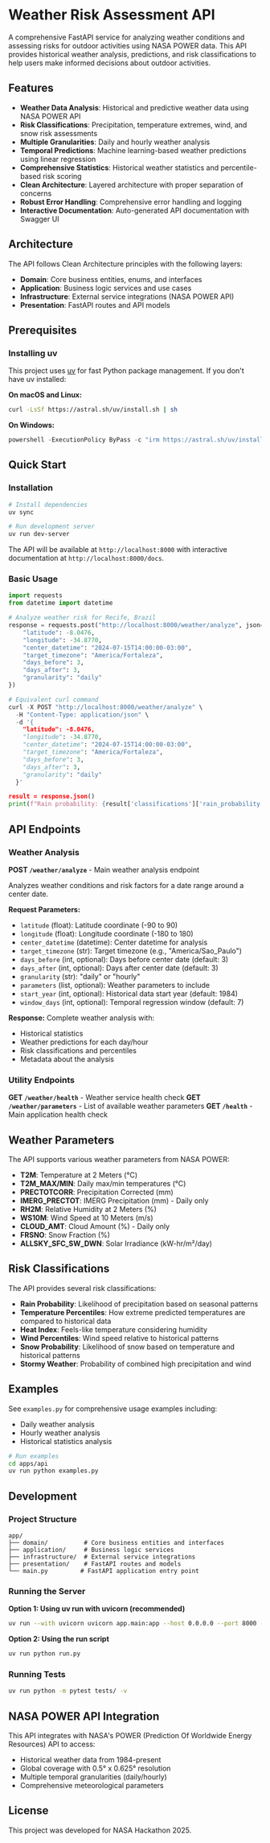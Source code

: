 # Weather Risk Assessment API

A comprehensive FastAPI service for analyzing weather conditions and assessing risks for outdoor activities using NASA POWER data. This API provides historical weather analysis, predictions, and risk classifications to help users make informed decisions about outdoor activities.

## Features

- **Weather Data Analysis**: Historical and predictive weather data using NASA POWER API
- **Risk Classifications**: Precipitation, temperature extremes, wind, and snow risk assessments  
- **Multiple Granularities**: Daily and hourly weather analysis
- **Temporal Predictions**: Machine learning-based weather predictions using linear regression
- **Comprehensive Statistics**: Historical weather statistics and percentile-based risk scoring
- **Clean Architecture**: Layered architecture with proper separation of concerns
- **Robust Error Handling**: Comprehensive error handling and logging
- **Interactive Documentation**: Auto-generated API documentation with Swagger UI

## Architecture

The API follows Clean Architecture principles with the following layers:

- **Domain**: Core business entities, enums, and interfaces
- **Application**: Business logic services and use cases  
- **Infrastructure**: External service integrations (NASA POWER API)
- **Presentation**: FastAPI routes and API models

## Prerequisites

### Installing uv

This project uses [uv](https://docs.astral.sh/uv/) for fast Python package management. If you don't have uv installed:

**On macOS and Linux:**
```bash
curl -LsSf https://astral.sh/uv/install.sh | sh
```

**On Windows:**
```powershell
powershell -ExecutionPolicy ByPass -c "irm https://astral.sh/uv/install.ps1 | iex"
```

## Quick Start

### Installation

```bash
# Install dependencies
uv sync

# Run development server  
uv run dev-server
```

The API will be available at `http://localhost:8000` with interactive documentation at `http://localhost:8000/docs`.

### Basic Usage

```python
import requests
from datetime import datetime

# Analyze weather risk for Recife, Brazil
response = requests.post("http://localhost:8000/weather/analyze", json={
    "latitude": -8.0476,
    "longitude": -34.8770, 
    "center_datetime": "2024-07-15T14:00:00-03:00",
    "target_timezone": "America/Fortaleza",
    "days_before": 3,
    "days_after": 3,
    "granularity": "daily"
})

# Equivalent curl command
curl -X POST "http://localhost:8000/weather/analyze" \
  -H "Content-Type: application/json" \
  -d '{
    "latitude": -8.0476,
    "longitude": -34.8770,
    "center_datetime": "2024-07-15T14:00:00-03:00",
    "target_timezone": "America/Fortaleza",
    "days_before": 3,
    "days_after": 3,
    "granularity": "daily"
  }'

result = response.json()
print(f"Rain probability: {result['classifications']['rain_probability']:.1%}")
```

## API Endpoints

### Weather Analysis

**POST `/weather/analyze`** - Main weather analysis endpoint

Analyzes weather conditions and risk factors for a date range around a center date.

**Request Parameters:**
- `latitude` (float): Latitude coordinate (-90 to 90)
- `longitude` (float): Longitude coordinate (-180 to 180) 
- `center_datetime` (datetime): Center datetime for analysis
- `target_timezone` (str): Target timezone (e.g., "America/Sao_Paulo")
- `days_before` (int, optional): Days before center date (default: 3)
- `days_after` (int, optional): Days after center date (default: 3)
- `granularity` (str): "daily" or "hourly"
- `parameters` (list, optional): Weather parameters to include
- `start_year` (int, optional): Historical data start year (default: 1984)
- `window_days` (int, optional): Temporal regression window (default: 7)

**Response:** Complete weather analysis with:
- Historical statistics
- Weather predictions for each day/hour
- Risk classifications and percentiles
- Metadata about the analysis

### Utility Endpoints

**GET `/weather/health`** - Weather service health check
**GET `/weather/parameters`** - List of available weather parameters
**GET `/health`** - Main application health check

## Weather Parameters

The API supports various weather parameters from NASA POWER:

- **T2M**: Temperature at 2 Meters (°C)
- **T2M_MAX/MIN**: Daily max/min temperatures (°C) 
- **PRECTOTCORR**: Precipitation Corrected (mm)
- **IMERG_PRECTOT**: IMERG Precipitation (mm) - Daily only
- **RH2M**: Relative Humidity at 2 Meters (%)
- **WS10M**: Wind Speed at 10 Meters (m/s)
- **CLOUD_AMT**: Cloud Amount (%) - Daily only
- **FRSNO**: Snow Fraction (%)
- **ALLSKY_SFC_SW_DWN**: Solar Irradiance (kW-hr/m²/day)

## Risk Classifications

The API provides several risk classifications:

- **Rain Probability**: Likelihood of precipitation based on seasonal patterns
- **Temperature Percentiles**: How extreme predicted temperatures are compared to historical data
- **Heat Index**: Feels-like temperature considering humidity
- **Wind Percentiles**: Wind speed relative to historical patterns  
- **Snow Probability**: Likelihood of snow based on temperature and historical patterns
- **Stormy Weather**: Probability of combined high precipitation and wind

## Examples

See `examples.py` for comprehensive usage examples including:
- Daily weather analysis
- Hourly weather analysis  
- Historical statistics analysis

```bash
# Run examples
cd apps/api
uv run python examples.py
```

## Development

### Project Structure

```
app/
├── domain/          # Core business entities and interfaces
├── application/     # Business logic services  
├── infrastructure/  # External service integrations
├── presentation/    # FastAPI routes and models
└── main.py         # FastAPI application entry point
```

### Running the Server

**Option 1: Using uv run with uvicorn (recommended)**
```bash
uv run --with uvicorn uvicorn app.main:app --host 0.0.0.0 --port 8000 --reload
```

**Option 2: Using the run script**
```bash
uv run python run.py
```

### Running Tests

```bash
uv run python -m pytest tests/ -v
```

## NASA POWER API Integration

This API integrates with NASA's POWER (Prediction Of Worldwide Energy Resources) API to access:
- Historical weather data from 1984-present
- Global coverage with 0.5° x 0.625° resolution
- Multiple temporal granularities (daily/hourly)
- Comprehensive meteorological parameters

## License

This project was developed for NASA Hackathon 2025.